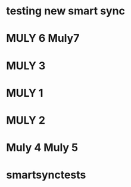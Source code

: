 # testing new smart sync
# MULY 6 Muly7
# MULY 3
# MULY 1
# MULY 2
# Muly 4 Muly 5
# smartsynctests
